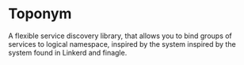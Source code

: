 # Toponym

A flexible service discovery library, that allows you to bind groups of services to logical namespace, inspired by the system inspired by the system found in Linkerd and finagle. 



